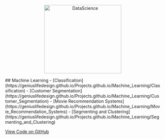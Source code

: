 <p align="center">
  <a href="https://geniuslifedesign.github.io/Projects.github.io/Machine_Learning">
    <img alt="DataScience" title="DataScience" src="https://geniuslifedesign.github.io/Projects.github.io/images/machine-learning.png" width="250" height="223">
  </a>
</p>
## Machine Learning
- [Classification](https://geniuslifedesign.github.io/Projects.github.io/Machine_Learning/Classification)
- [Customer Segmentation](https://geniuslifedesign.github.io/Projects.github.io/Machine_Learning/Customer_Segmentation)
- [Movie Recommendation Systems](https://geniuslifedesign.github.io/Projects.github.io/Machine_Learning/Movie_Recommendation_Systems)
- [Segmenting and Clustering](https://geniuslifedesign.github.io/Projects.github.io/Machine_Learning/Segmenting_and_Clustering)
  
[View Code on GitHub](https://github.com/geniuslifedesign/Projects.github.io/tree/master/Machine_Learning)
 